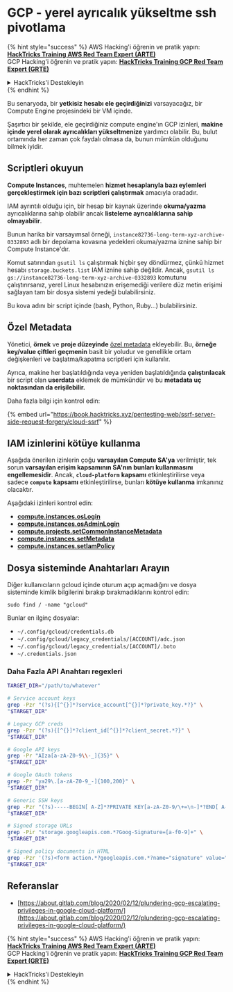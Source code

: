 # GCP - yerel ayrıcalık yükseltme ssh pivotlama

{% hint style="success" %}
AWS Hacking'i öğrenin ve pratik yapın:<img src="../../../.gitbook/assets/image (1).png" alt="" data-size="line">[**HackTricks Training AWS Red Team Expert (ARTE)**](https://training.hacktricks.xyz/courses/arte)<img src="../../../.gitbook/assets/image (1).png" alt="" data-size="line">\
GCP Hacking'i öğrenin ve pratik yapın: <img src="../../../.gitbook/assets/image (2).png" alt="" data-size="line">[**HackTricks Training GCP Red Team Expert (GRTE)**<img src="../../../.gitbook/assets/image (2).png" alt="" data-size="line">](https://training.hacktricks.xyz/courses/grte)

<details>

<summary>HackTricks'i Destekleyin</summary>

* [**abonelik planlarını**](https://github.com/sponsors/carlospolop) kontrol edin!
* **💬 [**Discord grubuna**](https://discord.gg/hRep4RUj7f) veya [**telegram grubuna**](https://t.me/peass) katılın ya da **Twitter'da** 🐦 [**@hacktricks\_live**](https://twitter.com/hacktricks\_live)** bizi takip edin.**
* **Hacking ipuçlarını paylaşmak için** [**HackTricks**](https://github.com/carlospolop/hacktricks) ve [**HackTricks Cloud**](https://github.com/carlospolop/hacktricks-cloud) github reposuna PR gönderin.

</details>
{% endhint %}

Bu senaryoda, bir **yetkisiz hesabı ele geçirdiğinizi** varsayacağız, bir Compute Engine projesindeki bir VM içinde.

Şaşırtıcı bir şekilde, ele geçirdiğiniz compute engine'ın GCP izinleri, **makine içinde yerel olarak ayrıcalıkları yükseltmenize** yardımcı olabilir. Bu, bulut ortamında her zaman çok faydalı olmasa da, bunun mümkün olduğunu bilmek iyidir.

## Scriptleri okuyun <a href="#follow-the-scripts" id="follow-the-scripts"></a>

**Compute Instances**, muhtemelen **hizmet hesaplarıyla bazı eylemleri gerçekleştirmek için bazı scriptleri çalıştırmak** amacıyla oradadır.

IAM ayrıntılı olduğu için, bir hesap bir kaynak üzerinde **okuma/yazma** ayrıcalıklarına sahip olabilir ancak **listeleme ayrıcalıklarına sahip olmayabilir**.

Bunun harika bir varsayımsal örneği, `instance82736-long-term-xyz-archive-0332893` adlı bir depolama kovasına yedekleri okuma/yazma iznine sahip bir Compute Instance'dır.

Komut satırından `gsutil ls` çalıştırmak hiçbir şey döndürmez, çünkü hizmet hesabı `storage.buckets.list` IAM iznine sahip değildir. Ancak, `gsutil ls gs://instance82736-long-term-xyz-archive-0332893` komutunu çalıştırırsanız, yerel Linux hesabınızın erişemediği verilere düz metin erişimi sağlayan tam bir dosya sistemi yedeği bulabilirsiniz.

Bu kova adını bir script içinde (bash, Python, Ruby...) bulabilirsiniz.

## Özel Metadata

Yönetici, **örnek** ve **proje düzeyinde** [özel metadata](https://cloud.google.com/compute/docs/storing-retrieving-metadata#custom) ekleyebilir. Bu, **örneğe key/value çiftleri geçmenin** basit bir yoludur ve genellikle ortam değişkenleri ve başlatma/kapatma scriptleri için kullanılır.

Ayrıca, makine her başlatıldığında veya yeniden başlatıldığında **çalıştırılacak** bir script olan **userdata** eklemek de mümkündür ve bu **metadata uç noktasından da erişilebilir.**

Daha fazla bilgi için kontrol edin:

{% embed url="https://book.hacktricks.xyz/pentesting-web/ssrf-server-side-request-forgery/cloud-ssrf" %}

## **IAM izinlerini kötüye kullanma**

Aşağıda önerilen izinlerin çoğu **varsayılan Compute SA'ya** verilmiştir, tek sorun **varsayılan erişim kapsamının SA'nın bunları kullanmasını engellemesidir**. Ancak, **`cloud-platform`** **kapsamı** etkinleştirilirse veya sadece **`compute`** **kapsamı** etkinleştirilirse, bunları **kötüye kullanma** imkanınız olacaktır.

Aşağıdaki izinleri kontrol edin:

* [**compute.instances.osLogin**](gcp-compute-privesc/#compute.instances.oslogin)
* [**compute.instances.osAdminLogin**](gcp-compute-privesc/#compute.instances.osadminlogin)
* [**compute.projects.setCommonInstanceMetadata**](gcp-compute-privesc/#compute.projects.setcommoninstancemetadata)
* [**compute.instances.setMetadata**](gcp-compute-privesc/#compute.instances.setmetadata)
* [**compute.instances.setIamPolicy**](gcp-compute-privesc/#compute.instances.setiampolicy)

## Dosya sisteminde Anahtarları Arayın

Diğer kullanıcıların gcloud içinde oturum açıp açmadığını ve dosya sisteminde kimlik bilgilerini bırakıp bırakmadıklarını kontrol edin:
```
sudo find / -name "gcloud"
```
Bunlar en ilginç dosyalar:

* `~/.config/gcloud/credentials.db`
* `~/.config/gcloud/legacy_credentials/[ACCOUNT]/adc.json`
* `~/.config/gcloud/legacy_credentials/[ACCOUNT]/.boto`
* `~/.credentials.json`

### Daha Fazla API Anahtarı regexleri
```bash
TARGET_DIR="/path/to/whatever"

# Service account keys
grep -Pzr "(?s){[^{}]*?service_account[^{}]*?private_key.*?}" \
"$TARGET_DIR"

# Legacy GCP creds
grep -Pzr "(?s){[^{}]*?client_id[^{}]*?client_secret.*?}" \
"$TARGET_DIR"

# Google API keys
grep -Pr "AIza[a-zA-Z0-9\\-_]{35}" \
"$TARGET_DIR"

# Google OAuth tokens
grep -Pr "ya29\.[a-zA-Z0-9_-]{100,200}" \
"$TARGET_DIR"

# Generic SSH keys
grep -Pzr "(?s)-----BEGIN[ A-Z]*?PRIVATE KEY[a-zA-Z0-9/\+=\n-]*?END[ A-Z]*?PRIVATE KEY-----" \
"$TARGET_DIR"

# Signed storage URLs
grep -Pir "storage.googleapis.com.*?Goog-Signature=[a-f0-9]+" \
"$TARGET_DIR"

# Signed policy documents in HTML
grep -Pzr '(?s)<form action.*?googleapis.com.*?name="signature" value=".*?">' \
"$TARGET_DIR"
```
## Referanslar

* [https://about.gitlab.com/blog/2020/02/12/plundering-gcp-escalating-privileges-in-google-cloud-platform/](https://about.gitlab.com/blog/2020/02/12/plundering-gcp-escalating-privileges-in-google-cloud-platform/)

{% hint style="success" %}
AWS Hacking'i öğrenin ve pratik yapın:<img src="../../../.gitbook/assets/image (1).png" alt="" data-size="line">[**HackTricks Training AWS Red Team Expert (ARTE)**](https://training.hacktricks.xyz/courses/arte)<img src="../../../.gitbook/assets/image (1).png" alt="" data-size="line">\
GCP Hacking'i öğrenin ve pratik yapın: <img src="../../../.gitbook/assets/image (2).png" alt="" data-size="line">[**HackTricks Training GCP Red Team Expert (GRTE)**<img src="../../../.gitbook/assets/image (2).png" alt="" data-size="line">](https://training.hacktricks.xyz/courses/grte)

<details>

<summary>HackTricks'i Destekleyin</summary>

* [**abonelik planlarını**](https://github.com/sponsors/carlospolop) kontrol edin!
* **💬 [**Discord grubuna**](https://discord.gg/hRep4RUj7f) veya [**telegram grubuna**](https://t.me/peass) katılın ya da **Twitter'da** 🐦 [**@hacktricks\_live**](https://twitter.com/hacktricks\_live)**'i takip edin.**
* **Hacking ipuçlarını paylaşmak için** [**HackTricks**](https://github.com/carlospolop/hacktricks) ve [**HackTricks Cloud**](https://github.com/carlospolop/hacktricks-cloud) github reposuna PR gönderin.

</details>
{% endhint %}
